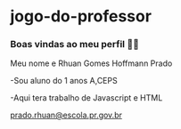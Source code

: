 # jogo-do-professor
### Boas vindas ao meu perfil  👨‍🎓
Meu nome e Rhuan Gomes Hoffmann Prado

-Sou aluno do 1 anos A,CEPS

-Aqui tera trabalho de Javascript e HTML

prado.rhuan@escola.pr.gov.br
